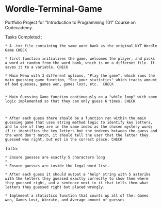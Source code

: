# Wordle-Terminal-Game
Portfolio Project for "Introduction to Programming 101" Course on Codecademy. 

Tasks Completed : 

	* A .txt file containing the same word bank as the original NYT Wordle Game CHECK

	* first function initialises the game, welcomes the player, and picks a word at random from the word bank, which is on a differnet file. It saves it to a variable. CHECK

	* Main Menu with 3 different options, "Play the game", which runs the main guessing game function, "See your statistics" which tracks amount of bad guesses, games won, games lost, etc.  CHECK


	* Main Guessing Game function continuously on a "while loop" with some logic implemented so that they can only guess 6 times. CHECK

	

	* After each guess there should be a function ran within the main guessing game that uses string method logic to identify key letters, and to see if they are in the same index as the chosen mystery word; if it identifies the key letters but the indexes between the guess and the word don't match, it should tell the user that the letter they guessed was right, but not in the correct place. CHECK


To Do: 

	* Ensure guesses are exactly 5 characters long
	* 
	* Ensure guesses are inside the legal word list.
	
	* After each guess it should output a "help" string with 5 asteriks with the letters they guessed exactly correctly to show them where they guessed right, and a sentence next to it that tells them what letters they guessed right but placed wrongly. 
	
	* Implement a statistics function that counts up all of the: Games won, Games Lost, Winrate, and Average amount of guesses
	
